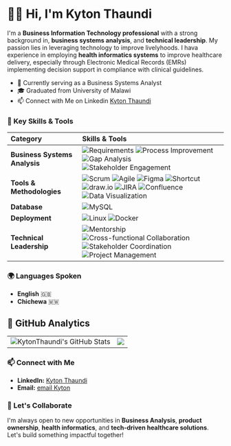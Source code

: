 # 🙋‍♂️ Hi, I'm Kyton Thaundi

I'm a **Business Information Technology professional** with a strong background in, **business systems analysis**, and **technical leadership**. My passion lies in leveraging technology to improve livelyhoods. I hava experience in employing **health informatics systems** to improve healthcare delivery, especially through Electronic Medical Records (EMRs) implementing decision support in compliance with clinical guidelines.

- 💼 Currently serving as a Business Systems Analyst
- 🎓 Graduated from University of Malawi
- 📫 Connect with Me on Linkedin [Kyton Thaundi](https://www.linkedin.com/in/kyton-thaundi-60a98599/)



### 🚀 Key Skills & Tools
| **Category**             | **Skills & Tools**                                                                                                                                                                                                                                                                                 |
|:--------------------------|:--------------------------------------------------------------------------------------------------------------------------------------------------------------------------------------------------------------------------------------------------------------------------------------------------|
| **Business Systems Analysis** | ![Requirements](https://img.shields.io/badge/Requirements-%23007ACC.svg?style=for-the-badge&logo=azuredevops&logoColor=white) ![Process Improvement](https://img.shields.io/badge/Process%20Improvement-%23FF5722.svg?style=for-the-badge&logo=processwire&logoColor=white) ![Gap Analysis](https://img.shields.io/badge/Gap%20Analysis-%234CAF50.svg?style=for-the-badge&logo=googlesheets&logoColor=white) ![Stakeholder Engagement](https://img.shields.io/badge/Stakeholder%20Engagement-%23E91E63.svg?style=for-the-badge&logo=teamspeak&logoColor=white) |
| **Tools & Methodologies**    | ![Scrum](https://img.shields.io/badge/Scrum-%230072C6.svg?style=for-the-badge&logo=scrumalliance&logoColor=white) ![Agile](https://img.shields.io/badge/Agile-%23FF6F00.svg?style=for-the-badge&logo=agile&logoColor=white) ![Figma](https://img.shields.io/badge/Figma-%23F24E1E.svg?style=for-the-badge&logo=figma&logoColor=white) ![Shortcut](https://img.shields.io/badge/Shortcut-%237952B3.svg?style=for-the-badge&logo=shortcut&logoColor=white) ![draw.io](https://img.shields.io/badge/Draw.io-%23F08705.svg?style=for-the-badge&logo=diagramsdotnet&logoColor=white) ![JIRA](https://img.shields.io/badge/JIRA-%230A0FFF.svg?style=for-the-badge&logo=jira&logoColor=white) ![Confluence](https://img.shields.io/badge/Confluence-%230072C6.svg?style=for-the-badge&logo=confluence&logoColor=white) ![Data Visualization](https://img.shields.io/badge/Data%20Visualization-%23FF6384.svg?style=for-the-badge&logo=datadog&logoColor=white) |
| **Database**                 | ![MySQL](https://img.shields.io/badge/MySQL-%2300f.svg?style=for-the-badge&logo=mysql&logoColor=white)                                                                                                                                                                                           |
| **Deployment**               | ![Linux](https://img.shields.io/badge/Linux-%23000000.svg?style=for-the-badge&logo=linux&logoColor=white) ![Docker](https://img.shields.io/badge/Docker-%230db7ed.svg?style=for-the-badge&logo=docker&logoColor=white)                                                                         |
| **Technical Leadership**     | ![Mentorship](https://img.shields.io/badge/Mentorship-%2300C853.svg?style=for-the-badge&logo=bookstack&logoColor=white) ![Cross-functional Collaboration](https://img.shields.io/badge/Cross--functional%20Collaboration-%23FF9800.svg?style=for-the-badge&logo=slack&logoColor=white) ![Stakeholder Coordination](https://img.shields.io/badge/Stakeholder%20Coordination-%23007ACC.svg?style=for-the-badge&logo=microsoftteams&logoColor=white) ![Project Management](https://img.shields.io/badge/Project%20Management-%23F44336.svg?style=for-the-badge&logo=trello&logoColor=white) |


### 🌍 Languages Spoken
- **English** 🇬🇧
- **Chichewa** 🇲🇼


## 🚀 GitHub Analytics

<table>
  <tr>
    <td>
      <img src="https://github-readme-stats.vercel.app/api?username=KytonThaundi&show_icons=true&theme=solarized-dark&cache_seconds=1" alt="KytonThaundi's GitHub Stats"  />
    </td>
    <td>
      <img src="https://github-readme-stats.vercel.app/api/top-langs/?username=KytonThaundi&layout=compact&theme=solarized-dark&cache_seconds=1"/>
    </td>
  </tr>
</table>


### 📫 Connect with Me
- **LinkedIn:** [Kyton Thaundi](https://www.linkedin.com/in/kyton-thaundi-60a98599/)
- **Email:** [email Kyton](mailto:kythaundi@gmail.com)

### 🎯 Let's Collaborate
I'm always open to new opportunities in **Business Analysis**, **product ownership**, **health informatics**, and **tech-driven healthcare solutions**. Let's build something impactful together!
